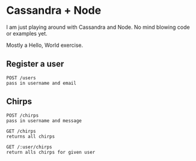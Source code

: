 # Cassandra + Node

I am just playing around with Cassandra and Node. No mind blowing code or examples yet.

Mostly a Hello, World exercise.

## Register a user

```
POST /users
pass in username and email
```

## Chirps

```
POST /chirps
pass in username and message
```

```
GET /chirps
returns all chirps
```

```
GET /:user/chirps
return alls chirps for given user
```
